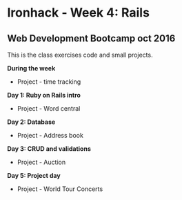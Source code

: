 # Ironhack - Week 4: Rails

## Web Development Bootcamp oct 2016
This is the class exercises code and small projects.

**During the week**

- Project - time tracking

**Day 1: Ruby on Rails intro**

- Project - Word central

**Day 2: Database**

- Project - Address book

**Day 3: CRUD and validations**

- Project - Auction

**Day 5: Project day**

- Project - World Tour Concerts
